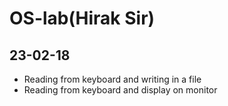 # OS-lab(Hirak Sir)
## 23-02-18
 * Reading from keyboard and writing in a file
 * Reading from keyboard and display on monitor
